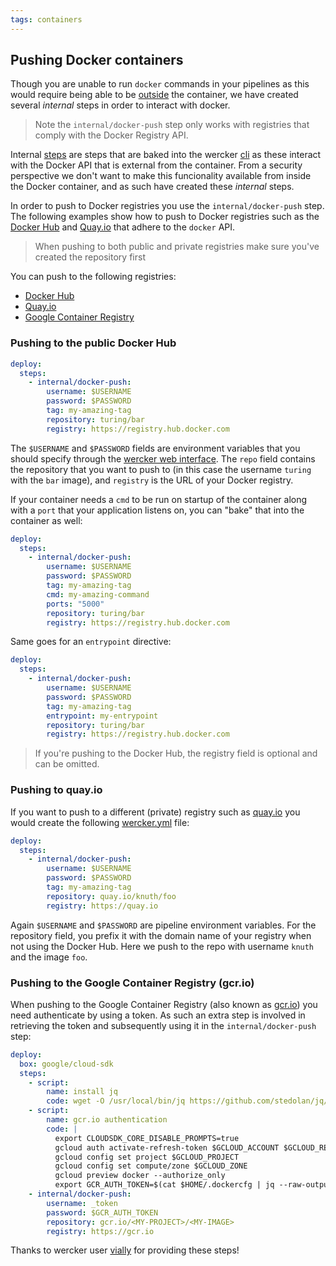 ```yaml
---
tags: containers
---
```


## Pushing Docker containers

Though you are unable to run `docker` commands in your pipelines as this
would require being able to be [outside](/docs/faq/can-i-run-docker-commands.html) the container, we have created
several *internal* steps in order to interact with docker.

> Note the `internal/docker-push` step only works with registries that
comply with the Docker Registry API.

Internal [steps](/docs/steps/index.html) are steps that are baked into the
wercker [cli](/docs/using-the-cli/available-commands.html) as these interact with
the Docker API that is external from the container. From a security perspective
we don't want to make this funcionality
available from inside the Docker container, and as such have created these *internal* steps.

In order to push to Docker registries you use the `internal/docker-push` step.
The following examples show how to push to Docker registries such as the
[Docker Hub](https://registry.hub.docker.com/) and [Quay.io](http://quay.io) that adhere to
the `docker` API.

> When pushing to both public and private registries make sure you've
created the repository first

You can push to the following registries:

* [Docker Hub](#hub)
* [Quay.io](#quay)
* [Google Container Registry](#gcr)


### <a name="hub" class="anchor"></a> Pushing to the public Docker Hub

```yaml
deploy:
  steps:
    - internal/docker-push:
        username: $USERNAME
        password: $PASSWORD
        tag: my-amazing-tag
        repository: turing/bar
        registry: https://registry.hub.docker.com
```

The `$USERNAME` and `$PASSWORD` fields are environment variables that
you should specify through the [wercker web interface](/docs/environment-variables/index.html). The `repo`
field contains the repository that you want to push to (in this case the
username `turing` with the `bar` image), and `registry` is
the URL of your Docker registry.

If your container needs a `cmd` to be run on startup of the container along
with a `port` that your application listens on, you can "bake" that into
the container as well:

```yaml
deploy:
  steps:
    - internal/docker-push:
        username: $USERNAME
        password: $PASSWORD
        tag: my-amazing-tag
        cmd: my-amazing-command
        ports: "5000"
        repository: turing/bar
        registry: https://registry.hub.docker.com
```

Same goes for an `entrypoint` directive:

```yaml
deploy:
  steps:
    - internal/docker-push:
        username: $USERNAME
        password: $PASSWORD
        tag: my-amazing-tag
        entrypoint: my-entrypoint
        repository: turing/bar
        registry: https://registry.hub.docker.com
```

> If you're pushing to the Docker Hub, the registry field is optional and can be omitted.

### <a name="quay" class="anchor"></a> Pushing to quay.io

If you want to push to a different (private) registry such as [quay.io](http://quay.io) you
would create the following [wercker.yml](/docs/wercker-yml/creating-a-yml.html) file:

```yaml
deploy:
  steps:
    - internal/docker-push:
        username: $USERNAME
        password: $PASSWORD
        tag: my-amazing-tag
        repository: quay.io/knuth/foo
        registry: https://quay.io
```

Again `$USERNAME` and `$PASSWORD` are pipeline environment variables.
For the repository field, you prefix it with the domain name of your registry
when not using the Docker Hub. Here we push to the repo with username
`knuth` and the image `foo`.

### <a name="gcr" class="anchor"></a> Pushing to the Google Container Registry (gcr.io)

When pushing to the Google Container Registry (also known as
[gcr.io](http://gcr.io)) you need authenticate by using a token. As such
an extra step is involved in retrieving the token and subsequently using
it in the `internal/docker-push` step:

```yaml
deploy:
  box: google/cloud-sdk
  steps:
    - script:
        name: install jq
        code: wget -O /usr/local/bin/jq https://github.com/stedolan/jq/releases/download/jq-1.5rc1/jq-linux-x86_64-static && chmod a+x /usr/local/bin/jq
    - script:
        name: gcr.io authentication
        code: |
          export CLOUDSDK_CORE_DISABLE_PROMPTS=true
          gcloud auth activate-refresh-token $GCLOUD_ACCOUNT $GCLOUD_REFRESH_TOKEN
          gcloud config set project $GCLOUD_PROJECT
          gcloud config set compute/zone $GCLOUD_ZONE
          gcloud preview docker --authorize_only
          export GCR_AUTH_TOKEN=$(cat $HOME/.dockercfg | jq --raw-output '.["https://gcr.io"].auth' | base64 --decode | cut -d ':' -f2)
    - internal/docker-push:
        username: _token
        password: $GCR_AUTH_TOKEN
        repository: gcr.io/<MY-PROJECT>/<MY-IMAGE>
        registry: https://gcr.io
```

Thanks to wercker user [vially](https://github.com/vially) for providing these steps!

